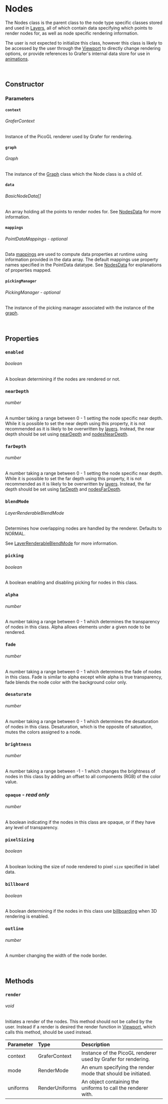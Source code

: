 # Nodes

The Nodes class is the parent class to the node type specific classes stored and used in [Layers](./layer.md#nodes), all of which contain data specifying which points to render nodes for, as well as node specific rendering information.

The user is not expected to initialize this class, however this class is likely to be accessed by the user through the [Viewport](./viewport.md#graph) to directly change rendering options, or provide references to Grafer's internal data store for use in [animations](./animation-manager.md).

<br>

## Constructor

### Parameters
#### `context`
###### GraferContext

Instance of the PicoGL renderer used by Grafer for rendering.

#### `graph`
###### Graph

The instance of the [Graph](./ggraph.md) class which the Node class is a child of.

#### `data`
###### BasicNodeData[]

An array holding all the points to render nodes for. See [NodesData](./grafer-nodes-data.md#data) for more information.

#### `mappings`
###### PointDataMappings - *optional*

Data [mappings](../guides/mappings.md) are used to compute data properties at runtime using information provided in the data array. The default mappings use property names specified in the PointData datatype. See [NodesData](./grafer-nodes-data.md#data) for explanations of properties mapped.

#### `pickingManager`
###### PickingManager - *optional*

The instance of the picking manager associated with the instance of the [graph](./ggraph.md#pickingmanager---read-only).

<br>

## Properties

### `enabled`
###### boolean

A boolean determining if the nodes are rendered or not.

### `nearDepth`
###### number

A number taking a range between 0 - 1 setting the node specific near depth. While it is possible to set the near depth using this property, it is not recommended as it is likely to be overwritten by [layers](./layer.md). Instead, the near depth should be set using [nearDepth](./layer.md#neardepth) and [nodesNearDepth](./layer.md#nodesneardepth).

### `farDepth`
###### number

A number taking a range between 0 - 1 setting the node specific near depth. While it is possible to set the far depth using this property, it is not recommended as it is likely to be overwritten by [layers](./layer.md). Instead, the far depth should be set using [farDepth](./layer.md#fardepth) and [nodesFarDepth](./layer.md#nodesfardepth).

### `blendMode`
###### LayerRenderableBlendMode

Determines how overlapping nodes are handled by the renderer. Defaults to NORMAL.

See [LayerRenderableBlendMode](./layer-renderable-blend-mode.md) for more information.

### `picking`
###### boolean

A boolean enabling and disabling picking for nodes in this class.

### `alpha`
###### number

A number taking a range between 0 - 1 which determines the transparency of nodes in this class. Alpha allows elements under a given node to be rendered.

### `fade`
###### number

A number taking a range between 0 - 1 which determines the fade of nodes in this class. Fade is similar to alpha except while alpha is true transparency, fade blends the node color with the background color only.

### `desaturate`
###### number

A number taking a range between 0 - 1 which determines the desaturation of nodes in this class. Desaturation, which is the opposite of saturation, mutes the colors assigned to a node.

### `brightness`
###### number

A number taking a range between -1 - 1 which changes the brightness of nodes in this class by adding an offset to all components (RGB) of the color value.

### `opaque` - *read only*
###### number

A boolean indicating if the nodes in this class are opaque, or if they have any level of transparency.

### `pixelSizing`
###### boolean

A boolean locking the size of node rendered to pixel `size` specified in label data.

### `billboard`
###### boolean

A boolean determining if the nodes in this class use [billboarding](http://www.opengl-tutorial.org/intermediate-tutorials/billboards-particles/billboards/) when 3D rendering is enabled.

### `outline`
###### number

A number changing the width of the node border.

<br>

## Methods

### `render`
###### void

Initiates a render of the nodes. This method should not be called by the user. Instead if a render is desired the render function in [Viewport](./viewport.md#render), which calls this method, should be used instead.

| Parameter  | Type | Description |
| :--- | :--- | :--- |
|  context | GraferContext | Instance of the PicoGL renderer used by Grafer for rendering. |
|  mode | RenderMode | An enum specifying the render mode that should be initiated. |
|  uniforms | RenderUniforms | An object containing the uniforms to call the renderer with. |
